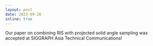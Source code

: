 ```yaml
---
layout: post
date: 2023-09-26
inline: true
---
```


Our paper on combining RIS with projected solid angle sampling was accepted at SIGGRAPH Asia Technical Communications!